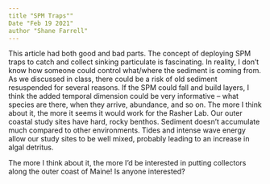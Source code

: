 ```yaml
---
title "SPM Traps""
Date "Feb 19 2021"
author "Shane Farrell"
---
```


This article had both good and bad parts. The concept of deploying SPM traps to catch and collect sinking particulate is fascinating. In reality, I don’t know how someone could control what/where the sediment is coming from. As we discussed in class, there could be a risk of old sediment resuspended for several reasons. If the SPM could fall and build layers, I think the added temporal dimension could be very informative – what species are there, when they arrive, abundance, and so on. The more I think about it, the more it seems it would work for the Rasher Lab. Our outer coastal study sites have hard, rocky benthos. Sediment doesn’t accumulate much compared to other environments. Tides and intense wave energy allow our study sites to be well mixed, probably leading to an increase in algal detritus. 

The more I think about it, the more I’d be interested in putting collectors along the outer coast of Maine! Is anyone interested?  



